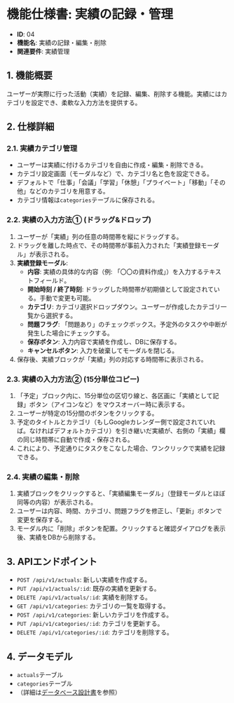 # 機能仕様書: 実績の記録・管理

- **ID**: 04
- **機能名**: 実績の記録・編集・削除
- **関連要件**: 実績管理

## 1. 機能概要

ユーザーが実際に行った活動（実績）を記録、編集、削除する機能。実績にはカテゴリを設定でき、柔軟な入力方法を提供する。

## 2. 仕様詳細

### 2.1. 実績カテゴリ管理

- ユーザーは実績に付けるカテゴリを自由に作成・編集・削除できる。
- カテゴリ設定画面（モーダルなど）で、カテゴリ名と色を設定できる。
- デフォルトで「仕事」「会議」「学習」「休憩」「プライベート」「移動」「その他」などのカテゴリを用意する。
- カテゴリ情報は`categories`テーブルに保存される。

### 2.2. 実績の入力方法① (ドラッグ&ドロップ)

1.  ユーザーが「実績」列の任意の時間帯を縦にドラッグする。
2.  ドラッグを離した時点で、その時間帯が事前入力された「実績登録モーダル」が表示される。
3.  **実績登録モーダル**: 
    - **内容**: 実績の具体的な内容（例: 「〇〇の資料作成」）を入力するテキストフィールド。
    - **開始時刻 / 終了時刻**: ドラッグした時間帯が初期値として設定されている。手動で変更も可能。
    - **カテゴリ**: カテゴリ選択ドロップダウン。ユーザーが作成したカテゴリ一覧から選択する。
    - **問題フラグ**: 「問題あり」のチェックボックス。予定外のタスクや中断が発生した場合にチェックする。
    - **保存ボタン**: 入力内容で実績を作成し、DBに保存する。
    - **キャンセルボタン**: 入力を破棄してモーダルを閉じる。
4.  保存後、実績ブロックが「実績」列の対応する時間帯に表示される。

### 2.3. 実績の入力方法② (15分単位コピー)

1.  「予定」ブロック内に、15分単位の区切り線と、各区画に「実績として記録」ボタン（アイコンなど）をマウスオーバー時に表示する。
2.  ユーザーが特定の15分間のボタンをクリックする。
3.  予定のタイトルとカテゴリ（もしGoogleカレンダー側で設定されていれば。なければデフォルトカテゴリ）を引き継いだ実績が、右側の「実績」欄の同じ時間帯に自動で作成・保存される。
4.  これにより、予定通りにタスクをこなした場合、ワンクリックで実績を記録できる。

### 2.4. 実績の編集・削除

1.  実績ブロックをクリックすると、「実績編集モーダル」（登録モーダルとほぼ同等の内容）が表示される。
2.  ユーザーは内容、時間、カテゴリ、問題フラグを修正し、「更新」ボタンで変更を保存する。
3.  モーダル内に「削除」ボタンを配置。クリックすると確認ダイアログを表示後、実績をDBから削除する。

## 3. APIエンドポイント

- `POST /api/v1/actuals`: 新しい実績を作成する。
- `PUT /api/v1/actuals/:id`: 既存の実績を更新する。
- `DELETE /api/v1/actuals/:id`: 実績を削除する。
- `GET /api/v1/categories`: カテゴリの一覧を取得する。
- `POST /api/v1/categories`: 新しいカテゴリを作成する。
- `PUT /api/v1/categories/:id`: カテゴリを更新する。
- `DELETE /api/v1/categories/:id`: カテゴリを削除する。

## 4. データモデル

- `actuals`テーブル
- `categories`テーブル
- （詳細は[データベース設計書](./07_database-design.md)を参照）
